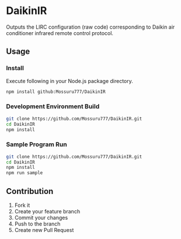 # DaikinIR
Outputs the LIRC configuration (raw code) corresponding to
Daikin air conditioner infrared remote control protocol.

## Usage
### Install
Execute following in your Node.js package directory.
```sh
npm install github:Mossuru777/DaikinIR
```

### Development Environment Build
```sh
git clone https://github.com/Mossuru777/DaikinIR.git
cd DaikinIR
npm install
```

### Sample Program Run
```sh
git clone https://github.com/Mossuru777/DaikinIR.git
cd DaikinIR
npm install
npm run sample
```

## Contribution
1. Fork it  
2. Create your feature branch  
3. Commit your changes  
4. Push to the branch  
5. Create new Pull Request
